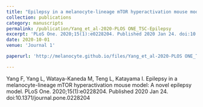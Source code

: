```yaml
---
title: "Epilepsy in a melanocyte-lineage mTOR hyperactivation mouse model: A novel epilepsy model"
collection: publications
category: manuscripts
permalink: /publication/Yang_et_al-2020-PLOS ONE_TSC-Epilepsy
excerpt: 'PLoS One. 2020;15(1):e0228204. Published 2020 Jan 24. doi:10.1371/journal.pone.0228204'
date: 2020-10-01
venue: 'Journal 1'

paperurl: 'http://melanocyte.github.io/files/Yang_et_al-2020-PLOS ONE_TSC-Epilepsy.pdf'

---
```

Yang F, Yang L, Wataya-Kaneda M, Teng L, Katayama I. Epilepsy in a melanocyte-lineage mTOR hyperactivation mouse model: A novel epilepsy model. PLoS One. 2020;15(1):e0228204. Published 2020 Jan 24. doi:10.1371/journal.pone.0228204